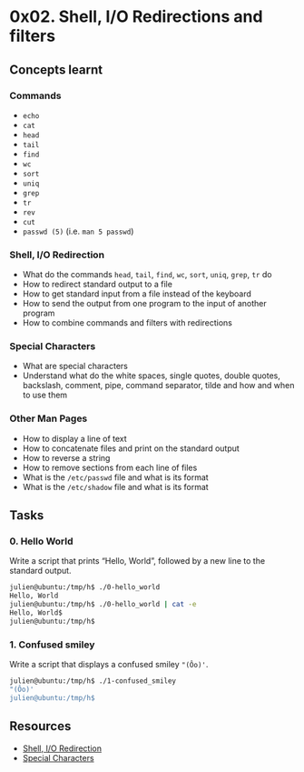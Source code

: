 # 0x02. Shell, I/O Redirections and filters
## Concepts learnt
### Commands
- `echo`
- `cat`
- `head`
- `tail`
- `find`
- `wc`
- `sort`
- `uniq`
- `grep`
- `tr`
- `rev`
- `cut`
- `passwd (5)` (i.e. `man 5 passwd`)
### Shell, I/O Redirection
- What do the commands `head`, `tail`, `find`, `wc`, `sort`, `uniq`, `grep`, `tr` do
- How to redirect standard output to a file
- How to get standard input from a file instead of the keyboard
- How to send the output from one program to the input of another program
- How to combine commands and filters with redirections
### Special Characters
- What are special characters
- Understand what do the white spaces, single quotes, double quotes, backslash, comment, pipe, command separator, tilde and how and when to use them
### Other Man Pages
- How to display a line of text
- How to concatenate files and print on the standard output
- How to reverse a string
- How to remove sections from each line of files
- What is the `/etc/passwd` file and what is its format
- What is the `/etc/shadow` file and what is its format

## Tasks
### 0. Hello World
Write a script that prints “Hello, World”, followed by a new line to the standard output.
```bash
julien@ubuntu:/tmp/h$ ./0-hello_world 
Hello, World
julien@ubuntu:/tmp/h$ ./0-hello_world | cat -e
Hello, World$
julien@ubuntu:/tmp/h$ 
```
### 1. Confused smiley
Write a script that displays a confused smiley `"(Ôo)'`.
```bash
julien@ubuntu:/tmp/h$ ./1-confused_smiley 
"(Ôo)'
julien@ubuntu:/tmp/h$ 
``` 
### 
### 
### 
### 
### 
### 
### 
### 
### 
### 
### 
### 
### 
### 
### 
### 
### 
### 
### 
### 

## Resources
- [Shell, I/O Redirection](http://linuxcommand.org/lc3_lts0070.php)
- [Special Characters](https://mywiki.wooledge.org/BashGuide/SpecialCharacters)
